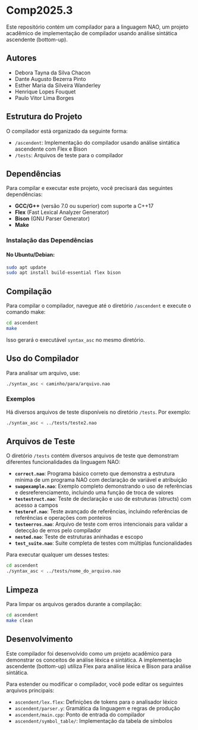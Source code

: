 # Comp2025.3

Este repositório contém um compilador para a linguagem NAO, um projeto acadêmico de implementação de compilador usando análise sintática ascendente (bottom-up).

## Autores

- Debora Tayna da Silva Chacon
- Dante Augusto Bezerra Pinto
- Esther Maria da Silveira Wanderley
- Henrique Lopes Fouquet
- Paulo Vitor Lima Borges

## Estrutura do Projeto

O compilador está organizado da seguinte forma:

- `/ascendent`: Implementação do compilador usando análise sintática ascendente com Flex e Bison
- `/tests`: Arquivos de teste para o compilador

## Dependências

Para compilar e executar este projeto, você precisará das seguintes dependências:

- **GCC/G++** (versão 7.0 ou superior) com suporte a C++17
- **Flex** (Fast Lexical Analyzer Generator)
- **Bison** (GNU Parser Generator)
- **Make**

### Instalação das Dependências

#### No Ubuntu/Debian:

```bash
sudo apt update
sudo apt install build-essential flex bison
```

## Compilação

Para compilar o compilador, navegue até o diretório `/ascendent` e execute o comando make:

```bash
cd ascendent
make
```

Isso gerará o executável `syntax_asc` no mesmo diretório.

## Uso do Compilador

Para analisar um arquivo, use:

```bash
./syntax_asc < caminho/para/arquivo.nao
```

### Exemplos

Há diversos arquivos de teste disponíveis no diretório `/tests`. Por exemplo:

```bash
./syntax_asc < ../tests/teste2.nao
```

## Arquivos de Teste

O diretório `/tests` contém diversos arquivos de teste que demonstram diferentes funcionalidades da linguagem NAO:

- **`correct.nao`**: Programa básico correto que demonstra a estrutura mínima de um programa NAO com declaração de variável e atribuição
- **`swapexample.nao`**: Exemplo completo demonstrando o uso de referências e desreferenciamento, incluindo uma função de troca de valores
- **`testestruct.nao`**: Teste de declaração e uso de estruturas (structs) com acesso a campos
- **`testeref.nao`**: Teste avançado de referências, incluindo referências de referências e operações com ponteiros
- **`testeerros.nao`**: Arquivo de teste com erros intencionais para validar a detecção de erros pelo compilador
- **`nested.nao`**: Teste de estruturas aninhadas e escopo
- **`test_suite.nao`**: Suite completa de testes com múltiplas funcionalidades

Para executar qualquer um desses testes:

```bash
cd ascendent
./syntax_asc < ../tests/nome_do_arquivo.nao
```

## Limpeza

Para limpar os arquivos gerados durante a compilação:

```bash
cd ascendent
make clean
```

## Desenvolvimento

Este compilador foi desenvolvido como um projeto acadêmico para demonstrar os conceitos de análise léxica e sintática. A implementação ascendente (bottom-up) utiliza Flex para análise léxica e Bison para análise sintática.

Para estender ou modificar o compilador, você pode editar os seguintes arquivos principais:

- `ascendent/lex.flex`: Definições de tokens para o analisador léxico
- `ascendent/parser.y`: Gramática da linguagem e regras de produção
- `ascendent/main.cpp`: Ponto de entrada do compilador
- `ascendent/symbol_table/`: Implementação da tabela de símbolos

